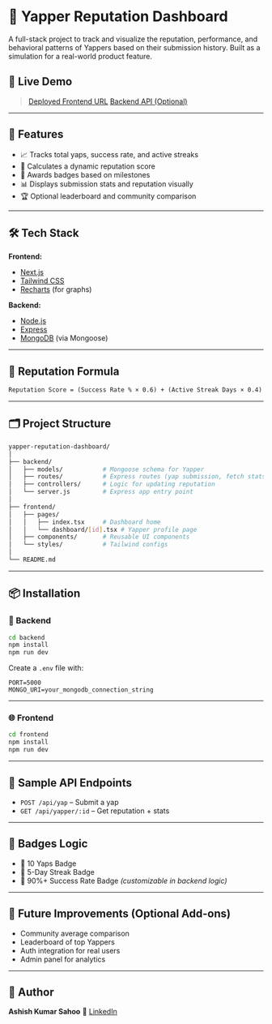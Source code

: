 
# 🧠 Yapper Reputation Dashboard

A full-stack project to track and visualize the reputation, performance, and behavioral patterns of Yappers based on their submission history. Built as a simulation for a real-world product feature.

## 🚀 Live Demo

> [Deployed Frontend URL](https://yapper-reputation.vercel.app/)
> [Backend API (Optional)](https://your-backend-url.com)

---

## 📌 Features

* 📈 Tracks total yaps, success rate, and active streaks
* 🧮 Calculates a dynamic reputation score
* 🏅 Awards badges based on milestones
* 📊 Displays submission stats and reputation visually
* 🏆 Optional leaderboard and community comparison

---

## 🛠️ Tech Stack

**Frontend:**

* [Next.js](https://nextjs.org/)
* [Tailwind CSS](https://tailwindcss.com/)
* [Recharts](https://recharts.org/) (for graphs)

**Backend:**

* [Node.js](https://nodejs.org/)
* [Express](https://expressjs.com/)
* [MongoDB](https://www.mongodb.com/) (via Mongoose)

---

## 🧮 Reputation Formula

```txt
Reputation Score = (Success Rate % × 0.6) + (Active Streak Days × 0.4)
```

---

## 🗂️ Project Structure

```bash
yapper-reputation-dashboard/
│
├── backend/
│   ├── models/           # Mongoose schema for Yapper
│   ├── routes/           # Express routes (yap submission, fetch stats)
│   ├── controllers/      # Logic for updating reputation
│   └── server.js         # Express app entry point
│
├── frontend/
│   ├── pages/
│   │   ├── index.tsx     # Dashboard home
│   │   └── dashboard/[id].tsx # Yapper profile page
│   ├── components/       # Reusable UI components
│   └── styles/           # Tailwind configs
│
└── README.md
```

---

## 📦 Installation

### 🔧 Backend

```bash
cd backend
npm install
npm run dev
```

Create a `.env` file with:

```env
PORT=5000
MONGO_URI=your_mongodb_connection_string
```

---

### 🌐 Frontend

```bash
cd frontend
npm install
npm run dev
```

---

## 🧪 Sample API Endpoints

* `POST /api/yap` – Submit a yap
* `GET /api/yapper/:id` – Get reputation + stats

---

## 📅 Badges Logic

* 🥉 10 Yaps Badge
* 🥈 5-Day Streak Badge
* 🥇 90%+ Success Rate Badge
  *(customizable in backend logic)*

---

## 🎯 Future Improvements (Optional Add-ons)

* Community average comparison
* Leaderboard of top Yappers
* Auth integration for real users
* Admin panel for analytics

---

## 🤝 Author

**Ashish Kumar Sahoo**
🔗 [LinkedIn](https://linkedin.com/in/web3-eth-ashish)


